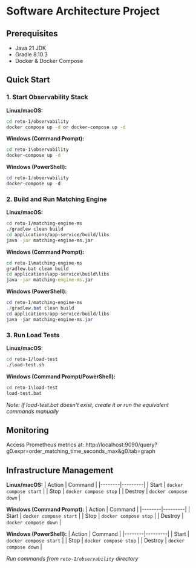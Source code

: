 # Software Architecture Project

## Prerequisites

- Java 21 JDK
- Gradle 8.10.3
- Docker & Docker Compose

## Quick Start

### 1. Start Observability Stack

**Linux/macOS:**
```bash
cd reto-1/observability
docker compose up -d or docker-compose up -d
```

**Windows (Command Prompt):**
```cmd
cd reto-1\observability
docker-compose up -d
```

**Windows (PowerShell):**
```powershell
cd reto-1/observability
docker-compose up -d
```

### 2. Build and Run Matching Engine

**Linux/macOS:**
```bash
cd reto-1/matching-engine-ms
./gradlew clean build
cd applications/app-service/build/libs
java -jar matching-engine-ms.jar
```

**Windows (Command Prompt):**
```cmd
cd reto-1\matching-engine-ms
gradlew.bat clean build
cd applications\app-service\build\libs
java -jar matching-engine-ms.jar
```

**Windows (PowerShell):**
```powershell
cd reto-1/matching-engine-ms
./gradlew.bat clean build
cd applications/app-service/build/libs
java -jar matching-engine-ms.jar
```

### 3. Run Load Tests

**Linux/macOS:**
```bash
cd reto-1/load-test
./load-test.sh
```

**Windows (Command Prompt/PowerShell):**
```cmd
cd reto-1\load-test
load-test.bat
```
*Note: If load-test.bat doesn't exist, create it or run the equivalent commands manually*

## Monitoring

Access Prometheus metrics at: http://localhost:9090/query?g0.expr=order_matching_time_seconds_max&g0.tab=graph

## Infrastructure Management

**Linux/macOS:**
| Action | Command |
|--------|---------|
| Start | `docker compose start` |
| Stop | `docker compose stop` |
| Destroy | `docker compose down` |

**Windows (Command Prompt):**
| Action | Command |
|--------|---------|
| Start | `docker compose start` |
| Stop | `docker compose stop` |
| Destroy | `docker compose down` |

**Windows (PowerShell):**
| Action | Command |
|--------|---------|
| Start | `docker compose start` |
| Stop | `docker compose stop` |
| Destroy | `docker compose down` |

*Run commands from `reto-1/observability` directory*